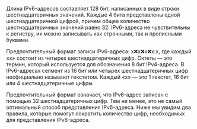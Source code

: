 Длина IPv6-адресов составляет 128 бит, написанных в виде строки шестнадцатеричных значений. Каждые 4 бита представлены одной шестнадцатеричной цифрой, причем общее количество шестнадцатеричных значений равно 32. IPv6-адреса не чувствительны к регистру, их можно записывать как строчными, так и прописными буквами.

Предпочтительный формат записи IPv6-адреса: x:x:x:x:x:x:x:x, где каждый «x» состоит из четырех шестнадцатеричных цифр. Октеты — это термин, который используется для обозначения 8 бит IPv4-адреса. В IPv6-адресах сегмент из 16 бит или четырех шестнадцатеричных цифр неофициально называют гекстетом. Каждый «х» — это 1 гекстет, 16 бит или 4 шестнадцатеричные цифры.

Предпочтительный формат означает, что IPv6-адрес записан с помощью 32 шестнадцатеричных цифр. Тем не менее, это не самый оптимальный способ представления IPv6-адреса. Ниже мы увидим два правила, которые помогут сократить количество цифр, необходимых для представления IPv6-адреса.